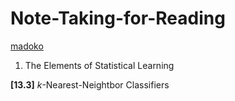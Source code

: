 # Note-Taking-for-Reading

[madoko](https://www.npmjs.com/package/madoko-local)

1. The Elements of Statistical Learning

**[13.3]** *k*-Nearest-Neightbor Classifiers

